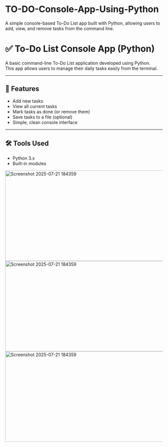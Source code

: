 # TO-DO-Console-App-Using-Python
A simple console-based To-Do List app built with Python, allowing users to add, view, and remove tasks from the command line.
# ✅ To-Do List Console App (Python)

A basic command-line To-Do List application developed using Python.  
This app allows users to manage their daily tasks easily from the terminal.

---

## 🎯 Features

- Add new tasks
- View all current tasks
- Mark tasks as done (or remove them)
- Save tasks to a file (optional)
- Simple, clean console interface

---

## 🛠️ Tools Used

- Python 3.x
- Built-in modules
<img width="717" height="288" alt="Screenshot 2025-07-21 184359" src="https://github.com/user-attachments/assets/d0e50060-cc4c-43a7-971a-98271bd90fa6" />
<img width="717" height="288" alt="Screenshot 2025-07-21 184359" src="https://github.com/user-attachments/assets/ad4ceb06-172a-4a1d-9251-f8a114878a5a" />
<img width="717" height="288" alt="Screenshot 2025-07-21 184359" src="https://github.com/user-attachments/assets/89829f45-2872-4855-945d-cea301ab020a" />







